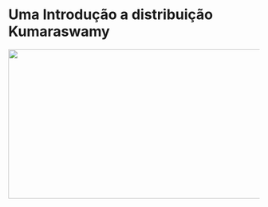# Uma Introdução a distribuição  Kumaraswamy

<p align="center"><img align="center" src="https://media.tenor.com/lSJ7LuBWT6oAAAAd/heh-anya.gif" height="300px" width="590"/></p>


